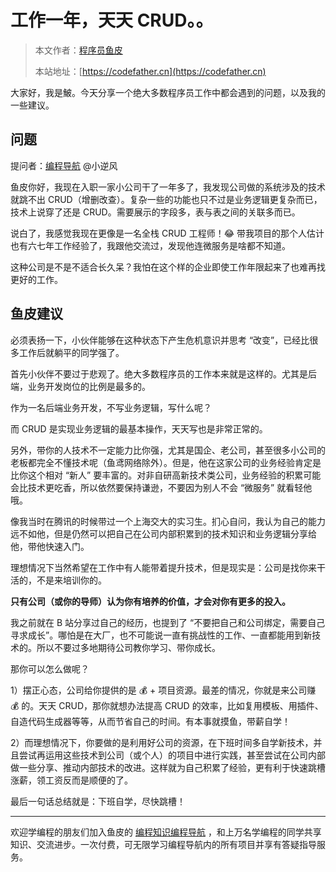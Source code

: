 # 工作一年，天天 CRUD。。

> 本文作者：[程序员鱼皮](https://yuyuanweb.feishu.cn/wiki/Abldw5WkjidySxkKxU2cQdAtnah)
>
> 本站地址：[https://codefather.cn](https://codefather.cn)

大家好，我是鮍。今天分享一个绝大多数程序员工作中都会遇到的问题，以及我的一些建议。

## 问题

提问者：[编程导航](https://mp.weixin.qq.com/s?__biz=MzI1NDczNTAwMA==&mid=2247542286&idx=1&sn=6685eaf9dd41cb318553975715723f3a&chksm=e9c2c1f9deb548efc3edc40de3f8dae5cf604eede1ed02e6ef3dcd520f81a286b8cdfbe03515&token=1679026663&lang=zh_CN&scene=21#wechat_redirect) @小逆风

鱼皮你好，我现在入职一家小公司干了一年多了，我发现公司做的系统涉及的技术就跳不出 CRUD（增删改查）。复杂一些的功能也只不过是业务逻辑更复杂而已，技术上说穿了还是 CRUD。需要展示的字段多，表与表之间的关联多而已。

说白了，我感觉我现在更像是一名全栈 CRUD 工程师！😂 带我项目的那个人估计也有六七年工作经验了，我跟他交流过，发现他连微服务是啥都不知道。

这种公司是不是不适合长久呆？我怕在这个样的企业即使工作年限起来了也难再找更好的工作。

## 鱼皮建议

必须表扬一下，小伙伴能够在这种状态下产生危机意识并思考 “改变”，已经比很多工作后就躺平的同学强了。

首先小伙伴不要过于悲观了。绝大多数程序员的工作本来就是这样的。尤其是后端，业务开发岗位的比例是最多的。

作为一名后端业务开发，不写业务逻辑，写什么呢？

而 CRUD 是实现业务逻辑的最基本操作，天天写也是非常正常的。

另外，带你的人技术不一定能力比你强，尤其是国企、老公司，甚至很多小公司的老板都完全不懂技术呢（鱼鸢网络除外）。但是，他在这家公司的业务经验肯定是比你这个相对 “新人” 要丰富的。对非自研高新技术类公司，业务经验的积累可能会比技术更吃香，所以依然要保持谦逊，不要因为别人不会 “微服务” 就看轻他哦。

像我当时在腾讯的时候带过一个上海交大的实习生。扪心自问，我认为自己的能力远不如他，但是仍然可以把自己在公司内部积累到的技术知识和业务逻辑分享给他，带他快速入门。

理想情况下当然希望在工作中有人能带着提升技术，但是现实是：公司是找你来干活的，不是来培训你的。

**只有公司（或你的导师）认为你有培养的价值，才会对你有更多的投入。**

我之前就在 B 站分享过自己的经历，也提到了 “不要把自己和公司绑定，需要自己寻求成长”。哪怕是在大厂，也不可能说一直有挑战性的工作、一直都能用到新技术的。所以不要过多地期待公司教你学习、带你成长。

那你可以怎么做呢？

1）摆正心态，公司给你提供的是 💰 + 项目资源。最差的情况，你就是来公司赚 💰 的。天天 CRUD，那你就想办法提高 CRUD 的效率，比如复用模板、用插件、自造代码生成器等等，从而节省自己的时间。有本事就摸鱼，带薪自学！

2）而理想情况下，你要做的是利用好公司的资源，在下班时间多自学新技术，并且尝试再运用这些技术到公司（或个人）的项目中进行实践，甚至尝试在公司内部做一些分享、推动内部技术的改进。这样就为自己积累了经验，更有利于快速跳槽涨薪，领工资反而是顺便的了。

最后一句话总结就是：下班自学，尽快跳槽！



------


欢迎学编程的朋友们加入鱼皮的 [编程知识编程导航](https://mp.weixin.qq.com/s?__biz=MzI1NDczNTAwMA==&mid=2247539132&idx=2&sn=45af016dee0c03491750f76ba8fdbd25&chksm=e9c2be4bdeb5375d3253155b4053263109a631620b7cb9074e2fe1b4a5b1604ef92c522b606e&token=292259508&lang=zh_CN&scene=21#wechat_redirect) ，和上万名学编程的同学共享知识、交流进步。一次付费，可无限学习编程导航内的所有项目并享有答疑指导服务。